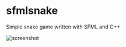 # sfmlsnake
Simple snake game written with SFML and C++

![screenshot](https://github.com/bartoszziemba/sfmlsnake/screens/snake.jpg?raw=true)